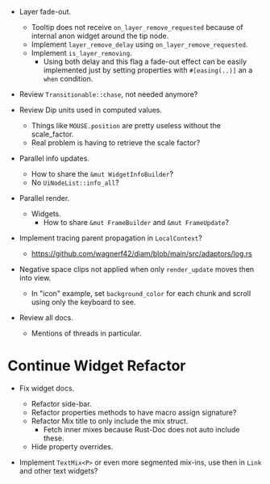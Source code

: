 * Layer fade-out.
    - Tooltip does not receive `on_layer_remove_requested` because of internal anon widget around the tip node.
    - Implement `layer_remove_delay` using `on_layer_remove_requested`.
    - Implement `is_layer_removing`.
        - Using both delay and this flag a fade-out effect can be easily implemented 
          just by setting properties with `#[easing(..)]` an a `when` condition.

* Review `Transitionable::chase`, not needed anymore?
* Review Dip units used in computed values.
    - Things like `MOUSE.position` are pretty useless without the scale_factor.
    - Real problem is having to retrieve the scale factor?

* Parallel info updates.
    - How to share the `&mut WidgetInfoBuilder`?
    - No `UiNodeList::info_all`?

* Parallel render.
    - Widgets.
        - How to share `&mut FrameBuilder` and `&mut FrameUpdate`?

* Implement tracing parent propagation in `LocalContext`?
    - https://github.com/wagnerf42/diam/blob/main/src/adaptors/log.rs

* Negative space clips not applied when only `render_update` moves then into view.
    - In "icon" example, set `background_color` for each chunk and scroll using only the keyboard to see.

* Review all docs.
    - Mentions of threads in particular.

# Continue Widget Refactor

* Fix widget docs.
    - Refactor side-bar.
    - Refactor properties methods to have macro assign signature?
    - Refactor Mix title to only include the mix struct.
        - Fetch inner mixes because Rust-Doc does not auto include these.
    - Hide property overrides.

* Implement `TextMix<P>` or even more segmented mix-ins, use then in `Link` and other text widgets?